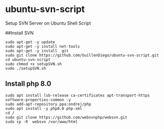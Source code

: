 # ubuntu-svn-script
Setup SVN Server on Ubuntu Shell Script

##Install SVN 
```
sudo apt-get -y update 
sudo apt-get -y install net-tools 
sudo apt-get -y install  git
sudo git clone https://github.com/GuillenDiego/ubuntu-svn-script.git
cd ubuntu-svn-script
sudo chmod +x setupSVN.sh
sudo ./setupSVN.sh
```

## Install php 8.0
```
sudo apt install lsb-release ca-certificates apt-transport-https software-properties-common -y
sudo add-apt-repository ppa:ondrej/php
sudo apt install -y php8.0 php-xml  
cd /
sudo git clone https://github.com/websvnphp/websvn.git
sudo cp -R  websvn /var/www/html
```
